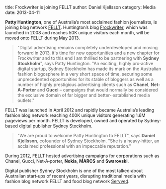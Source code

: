 title: Frockwriter is joining FELLT
author: Daniel Kjellsson
category: Media
date: 2013-04-11

**Patty Huntington**, one of Australia’s most acclaimed fashion journalists,
is joining blog network [FELLT][1]. Huntington’s blog [Frockwriter][2], which
was launched in 2008 and reaches 50K unique visitors each month, will be
moved onto FELLT during May 2013.
 
> "Digital advertising remains completely underdeveloped and moving forward in
> 2013, it's time for new opportunities and a new chapter for Frockwriter and
> to this end I am thrilled to be partnering with **Sydney Stockholm**", says
> Patty Huntington. "An exciting, highly pro‐active digital startup, Sydney 
> Stockholm has made its mark on the Australian fashion blogosphere in a very 
> short space of time, securing some unprecedented opportunities for its stable 
> of bloggers as well as a number of highly prestigious advertising clients 
> such as **Chanel**, **Net­‐A­‐Porter** and **Gucci** – campaigns that would 
> normally be considered the exclusive domain of far bigger and better­‐
> established media outlets."
 
FELLT was launched in April 2012 and rapidly became Australia’s leading fashion
blog network reaching 400K unique visitors generating 1.6M pageviews per month.
FELLT is developed, owned and operated by Sydney­‐based digital publisher Sydney
Stockholm.
 
> "We are proud to welcome Patty Huntington to FELLT", says
> **Daniel Kjellsson**, cofounder of Sydney Stockholm. "She is a
> heavy­‐hitter, an acclaimed professional with an impeccable reputation."

During 2012, FELLT hosted advertising campaigns for corporations such as Chanel,
Gucci, Net‐A­‐porter, **Nokia**, **MARCS** and **Swarovski**.  
 
Digital publisher Sydney Stockholm is one of the most talked‐about Australian
start­‐ups of recent years, disrupting traditional media with fashion blog
network FELLT and food blog network [Servved][3].

[1]: http://fellt.com "FELLT"
[2]: http://frockwriter.com "Frockwriter"
[3]: http://servved.com "Servved"
